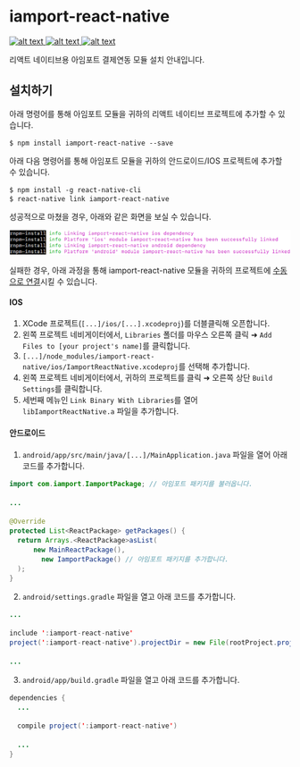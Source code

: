 # iamport-react-native
[ ![alt text](https://img.shields.io/badge/react-v16.4.2-orange.svg?longCache=true&style=flat-square) ](https://github.com/facebook/react/)
[ ![alt text](https://img.shields.io/badge/react--native-v0.41.2-yellow.svg?longCache=true&style=flat-square) ](https://github.com/facebook/react-native)
[ ![alt text](https://img.shields.io/badge/query--string-v6.1.0-green.svg?longCache=true&style=flat-square) ](https://github.com/sindresorhus/query-string)

리액트 네이티브용 아임포트 결제연동 모듈 설치 안내입니다.

## 설치하기
아래 명령어를 통해 아임포트 모듈을 귀하의 리액트 네이티브 프로젝트에 추가할 수 있습니다.

```
$ npm install iamport-react-native --save
```

아래 다음 명령어를 통해 아임포트 모듈을 귀하의 안드로이드/IOS 프로젝트에 추가할 수 있습니다.

```
$ npm install -g react-native-cli
$ react-native link iamport-react-native
```

성공적으로 마쳤을 경우, 아래와 같은 화면을 보실 수 있습니다.

![](src/img/after-linking-module.png)

실패한 경우, 아래 과정을 통해 iamport-react-native 모듈을 귀하의 프로젝트에 [수동으로 연결](https://facebook.github.io/react-native/docs/linking-libraries-ios)시킬 수 있습니다.

#### IOS

1. XCode 프로젝트(`[...]/ios/[...].xcodeproj`)를 더블클릭해 오픈합니다.
2. 왼쪽 프로젝트 네비게이터에서, `Libraries` 폴더를 마우스 오른쪽 클릭 ➜ `Add Files to [your project's name]`를 클릭합니다.
3. `[...]/node_modules/iamport-react-native/ios/IamportReactNative.xcodeproj`를 선택해 추가합니다.
4. 왼쪽 프로젝트 네비게이터에서, 귀하의 프로젝트를 클릭 ➜ 오른쪽 상단 `Build Settings`를 클릭합니다.
5. 세번째 메뉴인 `Link Binary With Libraries`를 열어 `libIamportReactNative.a` 파일을 추가합니다.

#### 안드로이드

1. `android/app/src/main/java/[...]/MainApplication.java` 파일을 열어 아래 코드를 추가합니다.
  ```java
  import com.iamport.IamportPackage; // 아임포트 패키지를 불러옵니다.

  ...

  @Override
  protected List<ReactPackage> getPackages() {
    return Arrays.<ReactPackage>asList(
        new MainReactPackage(),
          new IamportPackage() // 아임포트 패키지를 추가합니다.
    );
  }
  ```

2. `android/settings.gradle` 파일을 열고 아래 코드를 추가합니다.
  ```java
  ...

  include ':iamport-react-native'
  project(':iamport-react-native').projectDir = new File(rootProject.projectDir,  '../node_modules/iamport-react-native/android')

  ...
  ```

3. `android/app/build.gradle` 파일을 열고 아래 코드를 추가합니다.
  ```java
  dependencies {
    ...

    compile project(':iamport-react-native')

    ...
  }
  ```